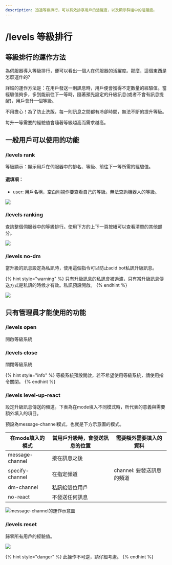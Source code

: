 ```yaml
---
description: 透過等級排行，可以有效排序用戶的活躍度，以及顯示群組中的活躍度。
---
```


# /levels 等級排行

## 等級排行的運作方法

為伺服器導入等級排行，便可以看出一個人在伺服器的活躍度。那麼，這個東西是怎麼運作的?

詳細的運作方法是：在用戶發送一則訊息時，用戶便會獲得不定數量的經驗值。當經驗值夠多，多到能前往下一等時，隨著預先設定的升級訊息(或者不會有訊息提醒)，用戶會升一個等級。

不用擔心！為了防止洗版，每一則訊息之間都有冷卻時間，無法不斷的提升等級。

每升一等需要的經驗值會隨著等級越高而需求越高。

## 一般用戶可以使用的功能

### /levels rank

等級顯示：顯示用戶在伺服器中的排名、等級、前往下一等所需的經驗值。

#### 選填項：

* user: 用戶名稱，空白則視作要查看自己的等級。無法查詢機器人的等級。

![](https://cdn.discordapp.com/attachments/848902789681381416/949707422702899240/unknown.png)

### /levels ranking

查詢整個伺服器中的等級排行。使用下方的上下一頁按紐可以查看清單的其他部分。

![](https://media.discordapp.net/attachments/848902789681381416/949713595338469496/unknown.png)

### /levels no-dm

當升級的訊息設定為私訊時，使用這個指令可以防止acid bot私訊升級訊息。

{% hint style="warning" %}
只有升級訊息的私訊會被過濾，只有當升級訊息傳送方式是私訊的時候才有效。私訊預設開啟。
{% endhint %}

![](https://cdn.discordapp.com/attachments/848902789681381416/949729156898377728/unknown.png)

## 只有管理員才能使用的功能

### /levels open

開啟等級系統

### /levels close

關閉等級系統

{% hint style="info" %}
等級系統預設開啟，若不希望使用等級系統，請使用指令關閉。
{% endhint %}

### /levels level-up-react

設定升級訊息傳送的頻道。下表為在mode填入不同模式時，所代表的意義與需要額外填入的項目。

預設為message-channel模式，也就是下方示意圖的模式。

| 在mode填入的模式      | 當用戶升級時，會發送訊息的位置 | 需要額外需要填入的資料       |
| --------------- | --------------- | ----------------- |
| message-channel | 接在訊息之後          |                   |
| specify-channel | 在指定頻道           | channel: 要發送訊息的頻道 |
| dm-channel      | 私訊給這位用戶         |                   |
| no-react        | 不發送任何訊息         |                   |

![message-channel的運作示意圖](https://cdn.discordapp.com/attachments/848902789681381416/949730884993552434/unknown.png)

### /levels reset

歸零所有用戶的經驗值。

![](https://cdn.discordapp.com/attachments/815510939179941891/949717851034505256/unknown.png)

{% hint style="danger" %}
此操作不可逆，請仔細考慮。
{% endhint %}
